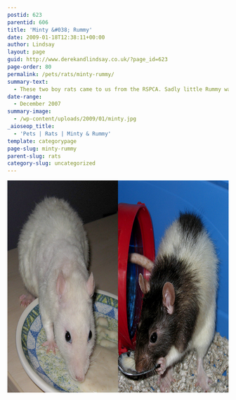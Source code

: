 ```yaml
---
postid: 623
parentid: 606
title: 'Minty &#038; Rummy'
date: 2009-01-18T12:38:11+00:00
author: Lindsay
layout: page
guid: http://www.derekandlindsay.co.uk/?page_id=623
page-order: 80
permalink: /pets/rats/minty-rummy/
summary-text:
  - These two boy rats came to us from the RSPCA. Sadly little Rummy was very poorly and was only with us for one short week. Luckily Minty was welcomed by our other boys, Toffee and Carmel and his story continues with them.
date-range:
  - December 2007
summary-image:
  - /wp-content/uploads/2009/01/minty.jpg
_aioseop_title:
  - 'Pets | Rats | Minty & Rummy'
template: categorypage
page-slug: minty-rummy
parent-slug: rats
category-slug: uncategorized
---
```

<img class="aligncenter size-full wp-image-7634" title="Our rats, Minty and Rummy eating baby food" src="/wp-content/uploads/2009/01/page_mintyrummy.png" alt="Our rats, Minty and Rummy eating baby food" width="780" height="482" />